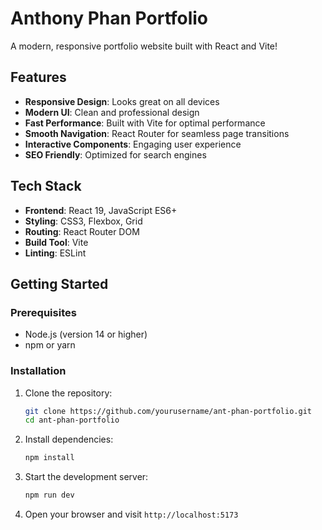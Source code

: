 # Anthony Phan Portfolio

A modern, responsive portfolio website built with React and Vite!

## Features

- **Responsive Design**: Looks great on all devices
- **Modern UI**: Clean and professional design
- **Fast Performance**: Built with Vite for optimal performance
- **Smooth Navigation**: React Router for seamless page transitions
- **Interactive Components**: Engaging user experience
- **SEO Friendly**: Optimized for search engines

## Tech Stack

- **Frontend**: React 19, JavaScript ES6+
- **Styling**: CSS3, Flexbox, Grid
- **Routing**: React Router DOM
- **Build Tool**: Vite
- **Linting**: ESLint

## Getting Started

### Prerequisites

- Node.js (version 14 or higher)
- npm or yarn

### Installation

1. Clone the repository:
   ```bash
   git clone https://github.com/yourusername/ant-phan-portfolio.git
   cd ant-phan-portfolio
   ```

2. Install dependencies:
   ```bash
   npm install
   ```

3. Start the development server:
   ```bash
   npm run dev
   ```

4. Open your browser and visit `http://localhost:5173`

